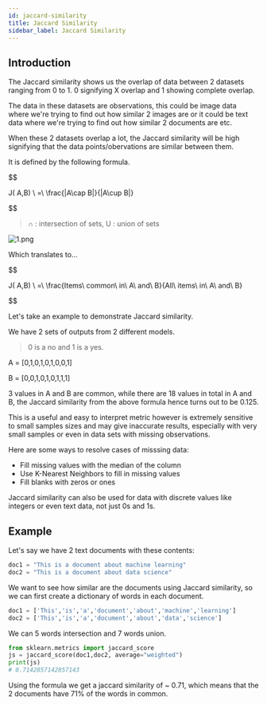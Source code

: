 ```yaml
---
id: jaccard-similarity
title: Jaccard Similarity
sidebar_label: Jaccard Similarity
---
```


## Introduction

The Jaccard similarity shows us the overlap of data between 2 datasets ranging from 0 to 1.
0 signifying X overlap and 1 showing complete overlap.

The data in these datasets are observations, this could be image data where we're trying to find out how similar 2 images are or it could be text data where we're trying to find out how similar 2 documents are etc.

When these 2 datasets overlap a lot, the Jaccard similarity will be high signifying that the data points/obervations are similar between them.

It is defined by the following formula.

$$

J( A,B) \ =\ \frac{|A\cap B|}{|A\cup B|}

$$

> ∩ : intersection of sets, U : union of sets

![1.png](/img/metrics/04_JS/1.png)


Which translates to...

$$

J( A,B) \ =\ \frac{Items\ common\ in\ A\ and\ B}{All\ items\ in\ A\ and\ B}

$$

Let's take an example to demonstrate Jaccard similarity.

We have 2 sets of outputs from 2 different models.
> 0 is a no and 1 is a yes.

A = [0,1,0,1,0,1,0,0,1]

B = [0,0,1,0,1,0,1,1,1]


3 values in A and B are common, while there are 18 values in total in A and B, the Jaccard similarity from the above formula hence turns out to be 0.125. 

This is a useful and easy to interpret metric however is extremely sensitive to small samples sizes and may give inaccurate results, especially with very small samples or even in data sets with missing observations.

Here are some ways to resolve cases of misssing data:
- Fill missing values with the median of the column
- Use K-Nearest Neighbors to fill in missing values
- Fill blanks with zeros or ones

Jaccard similarity can also be used for data with discrete values like integers or even text data, not just 0s and 1s.

## Example

Let's say we have 2 text documents with these contents:

```py
doc1 = "This is a document about machine learning"
doc2 = "This is a document about data science"
```

We want to see how similar are the documents using Jaccard similarity, so we can first create a dictionary of words in each document.

```py
doc1 = ['This','is','a','document','about','machine','learning']
doc2 = ['This','is','a','document','about','data','science']
```

We can 5 words intersection and 7 words union.
```py
from sklearn.metrics import jaccard_score
js = jaccard_score(doc1,doc2, average="weighted")
print(js)
# 0.7142857142857143
```

Using the formula we get a jaccard similarity of ~ 0.71, which means that the 2 documents have 71% of the words in common.
